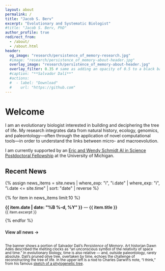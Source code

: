 ```yaml
---
layout: about
permalink: /
title: "Jacob S. Berv"
excerpt: "Evolutionary and Systematic Biologist"
#title: "Jacob S. Berv, PhD"
author_profile: true
redirect_from: 
  - /about/
  - /about.html
header:
  og_image: "research/persistence_of_memory-research.jpg"
  #image: "research/persistence_of_memory-about-header.jpg"
  overlay_image: "research/persistence_of_memory-about-header.jpg"
  overlay_filter: 0.35 # same as adding an opacity of 0.5 to a black background
  #caption: "**Salvador Dalí**"
  #actions:
  #  - label: "Download"
  #    url: "https://github.com"
---
```


# Welcome

I am an evolutionary biologist interested in building and deciphering the tree of life. My research integrates data from natural history, ecology, genomics, and paleontology—often through the application of novel computational tools—in order to understand the links between micro- and macroevolution.

I am currently supported by an [Eric and Wendy Schmidt AI in Science Postdoctoral Fellowship](https://midas.umich.edu/news/michigan-institute-for-data-science-announces-new-fellows/) at the University of Michigan.

## Recent News
{% assign news_items = site.news
  | where_exp: "i", "i.date"
  | where_exp: "i", "i.date <= site.time"
  | sort: "date"
  | reverse %}

{% for item in news_items limit:10 %}
  <p style="margin-bottom: 0.75em;">
    <strong>{{ item.date | date: "%B %-d, %Y" }}</strong> — 
    <a href="{{ item.url | relative_url }}" style="font-weight: 600; text-decoration: none;">
      {{ item.title }}
    </a><br>
    <span style="font-size: 0.9em;">{{ item.excerpt }}</span>
  </p>
{% endfor %}

<p style="margin-top: 1.5em;">
  <a href="{{ '/news/' | relative_url }}" style="font-weight: 600; text-decoration: none;">
    View all news →
  </a>
</p>

<br>

<small style="line-height: 1 !important; display: block; margin: 0;">
The banner shows a portion of Salvador Dalí’s <em>Persistence of Memory</em>. Art historian Dawn Adès described the melting clocks as “an unconscious symbol of the relativity of space and time.” In evolutionary biology, time is also relative — and, outside paleontology, rarely absolute. Dalí’s pruned olive tree, overtaken by time, echoes the challenge of reconstructing the tree of life. In the upper left is a nod to Charles Darwin’s note, “I think,” from his famous <a href="https://www.amnh.org/exhibitions/darwin/the-idea-takes-shape/i-think">sketch of a phylogenetic tree</a>.
</small>